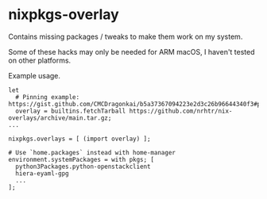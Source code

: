 # nixpkgs-overlay
Contains missing packages / tweaks to make them work on my system.

Some of these hacks may only be needed for ARM macOS, I haven't tested on other platforms.

Example usage.
```
let
  # Pinning example: https://gist.github.com/CMCDragonkai/b5a37367094223e2d3c26b96644340f3#pinning
  overlay = builtins.fetchTarball https://github.com/nrhtr/nix-overlays/archive/main.tar.gz;
...

nixpkgs.overlays = [ (import overlay) ];

# Use `home.packages` instead with home-manager
environment.systemPackages = with pkgs; [
  python3Packages.python-openstackclient
  hiera-eyaml-gpg
  ...
];
```
